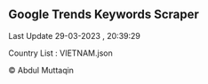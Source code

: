 

## Google Trends Keywords Scraper 
 
Last Update 29-03-2023 , 20:39:29

Country List :
VIETNAM.json



© Abdul Muttaqin 
